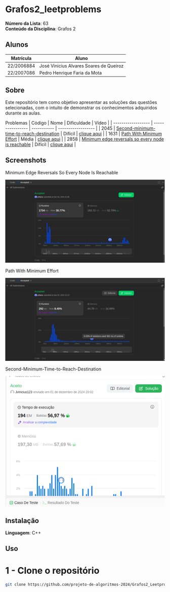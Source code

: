 
# Grafos2_leetproblems

**Número da Lista**: 63<br>
**Conteúdo da Disciplina**: Grafos 2<br>

## Alunos
|Matrícula | Aluno |
| -- | -- |
| 22/2006884  |  José Vinicius Alvares Soares de Queiroz |
| 22/2007086   |  Pedro Henrique Faria da Mota |

## Sobre 
Este repositório tem como objetivo apresentar as soluções das questões selecionadas, com o intuito de demonstrar os conhecimentos adquiridos durante as aulas. 

Problemas
| Código | Nome | Dificuldade | Vídeo |
| ------------------ | ---------------- | ----------- | ------------------ |
| 2045 | [Second-minimum-time-to-reach-destination](https://leetcode.com/problems/second-minimum-time-to-reach-destination/description/) | Difícil | [clique aqui](https://youtu.be/VBLhMYGftAo) |
| 1631 | [Path With Minimum Effort](https://leetcode.com/problems/path-with-minimum-effort/description/) | Média | [clique aqui](https://youtu.be/4smCP4B8_Ug) |
| 2858 | [Minimum edge reversals so every node is reachable](https://leetcode.com/problems/minimum-edge-reversals-so-every-node-is-reachable/description/) | Difícil | [clique aqui](https://youtu.be/CGLSse-GHiE) |


## Screenshots
Minimum Edge Reversals So Every Node Is Reachable
<div align="center"><img src="/2858.Minimum-Edge-Reversals-So-Every-Node-Is-Reachable/2858.Minimum-Edge-Reversals-So-Every-Node-Is-Reachable.jpeg" height=auto width=auto></div>

Path With Minimum Effort
<div align="center"><img src="/1631. Path With Minimum Effort/1631.Path-With-Minimum-Effort.jpeg" height=auto width=auto></div>

Second-Minimum-Time-to-Reach-Destination
<div align="center"><img src="/2045.second-minimum-time-to-reach-destination/2045.png" height=auto width=auto></div>


## Instalação 
**Linguagem**: C++<br>


## Uso 
# 1 - Clone o repositório
```bash
git clone https://github.com/projeto-de-algoritmos-2024/Grafos2_Leetproblems.git
```




